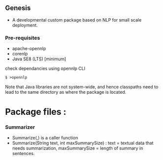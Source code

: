 ## Genesis

- A developmental custom package based on NLP for small scale deployment.


### Pre-requisites

- apache-opennlp
- corenlp
- Java SE8 (LTS) [minimum]

check dependancies using opennlp CLI
```markdown
$ >opennlp
```
Note that Java libraries are not system-wide, and hence classpaths need to lead to the same directory as where the package is located.

# Package files :

### Summarizer
- Summarize(<String>,<int>) is a caller function
- Summarize(String text, int maxSummarySize) : text = textual data that needs summarization, maxSummarySize = length of summary in sentences.
